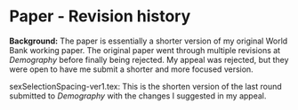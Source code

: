 # Paper - Revision history

**Background:** 
The paper is essentially a shorter version of my original World Bank working paper.
The original paper went through multiple revisions at *Demography* before finally being
rejected.
My appeal was rejected, but they were open to have me submit a shorter and more focused
version.

sexSelectionSpacing-ver1.tex: This is the shorten version of the last round submitted
to *Demography* with the changes I suggested in my appeal.


